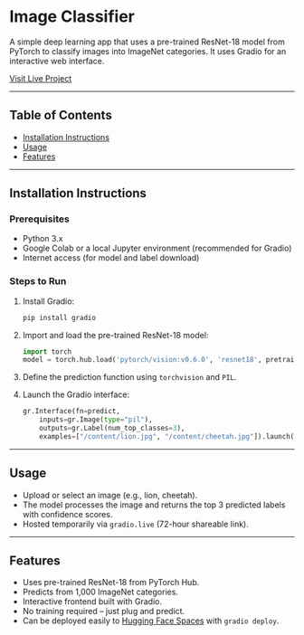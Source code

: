 # Image Classifier

A simple deep learning app that uses a pre-trained ResNet-18 model from PyTorch to classify images into ImageNet categories. It uses Gradio for an interactive web interface.

[Visit Live Project](https://colab.research.google.com/github/mrishikreddy/Image-Classifier-RT8/blob/main/Image_classifier.ipynb)

---

## Table of Contents

- [Installation Instructions](#installation-instructions)  
- [Usage](#usage)  
- [Features](#features)

---

## Installation Instructions

### Prerequisites

- Python 3.x
- Google Colab or a local Jupyter environment (recommended for Gradio)
- Internet access (for model and label download)

### Steps to Run

1. Install Gradio:
   ```bash
   pip install gradio
   ```

2. Import and load the pre-trained ResNet-18 model:
   ```python
   import torch
   model = torch.hub.load('pytorch/vision:v0.6.0', 'resnet18', pretrained=True).eval()
   ```

3. Define the prediction function using `torchvision` and `PIL`.

4. Launch the Gradio interface:
   ```python
   gr.Interface(fn=predict,
       inputs=gr.Image(type="pil"),
       outputs=gr.Label(num_top_classes=3),
       examples=["/content/lion.jpg", "/content/cheetah.jpg"]).launch()
   ```

---

## Usage

- Upload or select an image (e.g., lion, cheetah).
- The model processes the image and returns the top 3 predicted labels with confidence scores.
- Hosted temporarily via `gradio.live` (72-hour shareable link).

---

## Features

- Uses pre-trained ResNet-18 from PyTorch Hub.
- Predicts from 1,000 ImageNet categories.
- Interactive frontend built with Gradio.
- No training required – just plug and predict.
- Can be deployed easily to [Hugging Face Spaces](https://huggingface.co/spaces) with `gradio deploy`.

